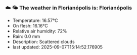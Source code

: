 ### ☁️ 🌤️  The weather in Florianópolis is: Florianópolis

- Temperature: 16.57°C
- On flesh: 16.16°C
- Relative air humidity: 72%
- Rain: 0.0 mm
- Description: Scattered clouds
- last updated: 2025-09-07T15:14:52.176905
